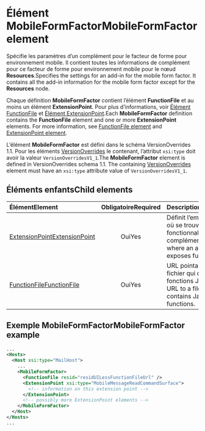 # <a name="mobileformfactor-element"></a><span data-ttu-id="8ac17-101">Élément MobileFormFactor</span><span class="sxs-lookup"><span data-stu-id="8ac17-101">MobileFormFactor element</span></span>

<span data-ttu-id="8ac17-p101">Spécifie les paramètres d’un complément pour le facteur de forme pour environnement mobile. Il contient toutes les informations de complément pour ce facteur de forme pour environnement mobile pour le nœud **Resources**.</span><span class="sxs-lookup"><span data-stu-id="8ac17-p101">Specifies the settings for an add-in for the mobile form factor. It contains all the add-in information for the mobile form factor except for the **Resources** node.</span></span>

<span data-ttu-id="8ac17-p102">Chaque définition **MobileFormFactor** contient l’élément **FunctionFile** et au moins un élément **ExtensionPoint**. Pour plus d’informations, voir [Élément FunctionFile](functionfile.md) et [Élément ExtensionPoint](extensionpoint.md).</span><span class="sxs-lookup"><span data-stu-id="8ac17-p102">Each **MobileFormFactor** definition contains the  **FunctionFile** element and one or more **ExtensionPoint** elements. For more information, see [FunctionFile element](functionfile.md) and [ExtensionPoint element](extensionpoint.md).</span></span>

<span data-ttu-id="8ac17-p103">L’élément **MobileFormFactor** est défini dans le schéma VersionOverrides 1.1. Pour les éléments [VersionOverrides](versionoverrides.md) le contenant, l’attribut `xsi:type` doit avoir la valeur `VersionOverridesV1_1`.</span><span class="sxs-lookup"><span data-stu-id="8ac17-p103">The **MobileFormFactor** element is defined in VersionOverrides schema 1.1. The containing [VersionOverrides](versionoverrides.md) element must have an `xsi:type` attribute value of `VersionOverridesV1_1`.</span></span>

## <a name="child-elements"></a><span data-ttu-id="8ac17-108">Éléments enfants</span><span class="sxs-lookup"><span data-stu-id="8ac17-108">Child elements</span></span>

| <span data-ttu-id="8ac17-109">Élément</span><span class="sxs-lookup"><span data-stu-id="8ac17-109">Element</span></span>                               | <span data-ttu-id="8ac17-110">Obligatoire</span><span class="sxs-lookup"><span data-stu-id="8ac17-110">Required</span></span> | <span data-ttu-id="8ac17-111">Description</span><span class="sxs-lookup"><span data-stu-id="8ac17-111">Description</span></span>  |
|:--------------------------------------|:--------:|:-------------|
| [<span data-ttu-id="8ac17-112">ExtensionPoint</span><span class="sxs-lookup"><span data-stu-id="8ac17-112">ExtensionPoint</span></span>](extensionpoint.md) | <span data-ttu-id="8ac17-113">Oui</span><span class="sxs-lookup"><span data-stu-id="8ac17-113">Yes</span></span>      | <span data-ttu-id="8ac17-114">Définit l’emplacement où se trouvent les fonctionnalités d’un complément</span><span class="sxs-lookup"><span data-stu-id="8ac17-114">Defines where an add-in exposes functionality.</span></span> |
| [<span data-ttu-id="8ac17-115">FunctionFile</span><span class="sxs-lookup"><span data-stu-id="8ac17-115">FunctionFile</span></span>](functionfile.md)     | <span data-ttu-id="8ac17-116">Oui</span><span class="sxs-lookup"><span data-stu-id="8ac17-116">Yes</span></span>      | <span data-ttu-id="8ac17-117">URL pointant vers un fichier qui contient les fonctions JavaScript.</span><span class="sxs-lookup"><span data-stu-id="8ac17-117">A URL to a file that contains JavaScript functions.</span></span>|

## <a name="mobileformfactor-example"></a><span data-ttu-id="8ac17-118">Exemple MobileFormFactor</span><span class="sxs-lookup"><span data-stu-id="8ac17-118">MobileFormFactor example</span></span>

```xml
...
<Hosts>
  <Host xsi:type="MailHost">
    ...
    <MobileFormFactor>
      <FunctionFile resid="residUILessFunctionFileUrl" />
      <ExtensionPoint xsi:type="MobileMessageReadCommandSurface">
        <!-- information on this extension point -->
      </ExtensionPoint> 
      <!-- possibly more ExtensionPoint elements -->
    </MobileFormFactor>
  </Host>
</Hosts>
...
```
